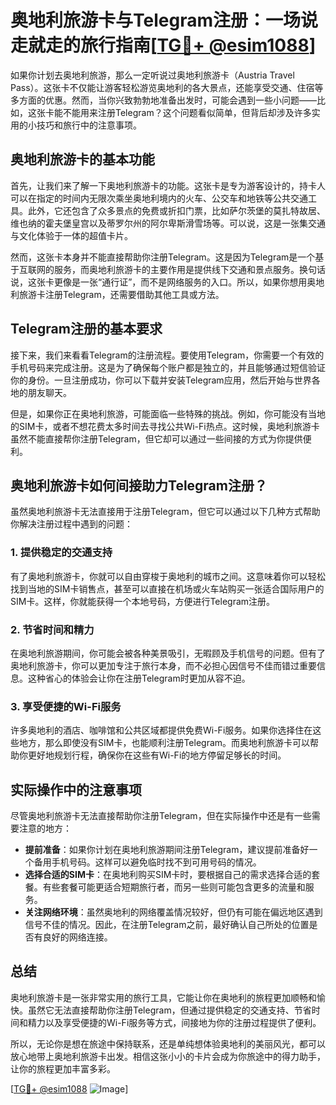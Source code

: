 # 奥地利旅游卡与Telegram注册：一场说走就走的旅行指南[[TG💪+ @esim1088](https://t.me/s/esim1088)]

如果你计划去奥地利旅游，那么一定听说过奥地利旅游卡（Austria Travel Pass）。这张卡不仅能让游客轻松游览奥地利的各大景点，还能享受交通、住宿等多方面的优惠。然而，当你兴致勃勃地准备出发时，可能会遇到一些小问题——比如，这张卡能不能用来注册Telegram？这个问题看似简单，但背后却涉及许多实用的小技巧和旅行中的注意事项。

## 奥地利旅游卡的基本功能

首先，让我们来了解一下奥地利旅游卡的功能。这张卡是专为游客设计的，持卡人可以在指定的时间内无限次乘坐奥地利境内的火车、公交车和地铁等公共交通工具。此外，它还包含了众多景点的免费或折扣门票，比如萨尔茨堡的莫扎特故居、维也纳的霍夫堡皇宫以及蒂罗尔州的阿尔卑斯滑雪场等。可以说，这是一张集交通与文化体验于一体的超值卡片。

然而，这张卡本身并不能直接帮助你注册Telegram。这是因为Telegram是一个基于互联网的服务，而奥地利旅游卡的主要作用是提供线下交通和景点服务。换句话说，这张卡更像是一张“通行证”，而不是网络服务的入口。所以，如果你想用奥地利旅游卡注册Telegram，还需要借助其他工具或方法。

## Telegram注册的基本要求

接下来，我们来看看Telegram的注册流程。要使用Telegram，你需要一个有效的手机号码来完成注册。这是为了确保每个账户都是独立的，并且能够通过短信验证你的身份。一旦注册成功，你可以下载并安装Telegram应用，然后开始与世界各地的朋友聊天。

但是，如果你正在奥地利旅游，可能面临一些特殊的挑战。例如，你可能没有当地的SIM卡，或者不想花费太多时间去寻找公共Wi-Fi热点。这时候，奥地利旅游卡虽然不能直接帮你注册Telegram，但它却可以通过一些间接的方式为你提供便利。

## 奥地利旅游卡如何间接助力Telegram注册？

虽然奥地利旅游卡无法直接用于注册Telegram，但它可以通过以下几种方式帮助你解决注册过程中遇到的问题：

### 1. 提供稳定的交通支持

有了奥地利旅游卡，你就可以自由穿梭于奥地利的城市之间。这意味着你可以轻松找到当地的SIM卡销售点，甚至可以直接在机场或火车站购买一张适合国际用户的SIM卡。这样，你就能获得一个本地号码，方便进行Telegram注册。

### 2. 节省时间和精力

在奥地利旅游期间，你可能会被各种美景吸引，无暇顾及手机信号的问题。但有了奥地利旅游卡，你可以更加专注于旅行本身，而不必担心因信号不佳而错过重要信息。这种省心的体验会让你在注册Telegram时更加从容不迫。

### 3. 享受便捷的Wi-Fi服务

许多奥地利的酒店、咖啡馆和公共区域都提供免费Wi-Fi服务。如果你选择住在这些地方，那么即使没有SIM卡，也能顺利注册Telegram。而奥地利旅游卡可以帮助你更好地规划行程，确保你在这些有Wi-Fi的地方停留足够长的时间。

## 实际操作中的注意事项

尽管奥地利旅游卡无法直接帮助你注册Telegram，但在实际操作中还是有一些需要注意的地方：

- **提前准备**：如果你计划在奥地利旅游期间注册Telegram，建议提前准备好一个备用手机号码。这样可以避免临时找不到可用号码的情况。
- **选择合适的SIM卡**：在奥地利购买SIM卡时，要根据自己的需求选择合适的套餐。有些套餐可能更适合短期旅行者，而另一些则可能包含更多的流量和服务。
- **关注网络环境**：虽然奥地利的网络覆盖情况较好，但仍有可能在偏远地区遇到信号不佳的情况。因此，在注册Telegram之前，最好确认自己所处的位置是否有良好的网络连接。

## 总结

奥地利旅游卡是一张非常实用的旅行工具，它能让你在奥地利的旅程更加顺畅和愉快。虽然它无法直接帮助你注册Telegram，但通过提供稳定的交通支持、节省时间和精力以及享受便捷的Wi-Fi服务等方式，间接地为你的注册过程提供了便利。

所以，无论你是想在旅途中保持联系，还是单纯想体验奥地利的美丽风光，都可以放心地带上奥地利旅游卡出发。相信这张小小的卡片会成为你旅途中的得力助手，让你的旅程更加丰富多彩。

[[TG💪+ @esim1088](https://t.me/s/esim1088) ![Image](https://i.postimg.cc/4NQfJmqS/Snipaste-2025-05-13-00-14-12.png)]